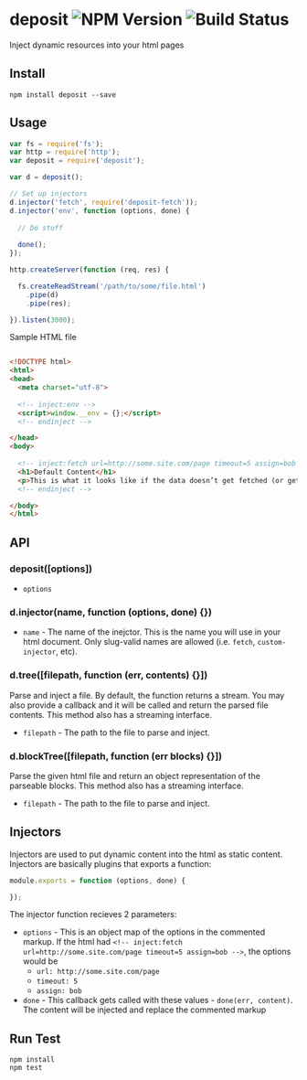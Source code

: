 # deposit ![NPM Version](https://img.shields.io/npm/v/deposit.svg?style=flat-square) ![Build Status](https://img.shields.io/travis/divshot/deposit/master.svg?style=flat-square) 

Inject dynamic resources into your html pages

## Install

```
npm install deposit --save
```

## Usage

```js
var fs = require('fs');
var http = require('http');
var deposit = require('deposit');

var d = deposit();

// Set up injectors
d.injector('fetch', require('deposit-fetch'));
d.injector('env', function (options, done) {
  
  // Do stuff
  
  done();
});

http.createServer(function (req, res) {

  fs.createReadStream('/path/to/some/file.html')
    .pipe(d)
    .pipe(res);

}).listen(3000);
```

Sample HTML file

```html

<!DOCTYPE html>
<html>
<head>
  <meta charset="utf-8">
  
  <!-- inject:env -->
  <script>window.__env = {};</script>
  <!-- endinject -->

</head>
<body>
  
  <!-- inject:fetch url=http://some.site.com/page timeout=5 assign=bob -->
  <h1>Default Content</h1>
  <p>This is what it looks like if the data doesn’t get fetched (or gets fetched with an error).</p>
  <!-- endinject -->

</body>
</html>

```

## API

### deposit([options])

* `options`

### d.injector(name, function (options, done) {})

* `name` - The name of the inejctor. This is the name you will use in your html document. Only slug-valid names are allowed (i.e. `fetch`, `custom-injector`, etc).

### d.tree([filepath, function (err, contents) {}])

Parse and inject a file. By default, the function returns a stream. You may also provide a callback and it will be called and return the parsed file contents. This method also has a streaming interface.

* `filepath` - The path to the file to parse and inject.

### d.blockTree([filepath, function (err blocks) {}])

Parse the given html file and return an object representation of the parseable blocks. This method also has a streaming interface.

* `filepath` - The path to the file to parse and inject.

## Injectors

Injectors are used to put dynamic content into the html as static content. Injectors are basically plugins that exports a function:

```js
module.exports = function (options, done) {

});
```

The injector function recieves 2 parameters:

* `options` - This is an object map of the options in the commented markup. If the html had `<!-- inject:fetch url=http://some.site.com/page timeout=5 assign=bob -->`, the options would be
  * `url: http://some.site.com/page`
  * `timeout: 5`
  * `assign: bob`
* `done` - This callback gets called with these values - `done(err, content)`. The content will be injected and replace the commented markup

## Run Test

```
npm install
npm test
```
